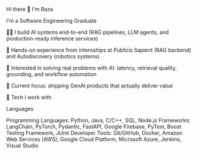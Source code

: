 Hi there 👋 I'm Raza

I'm a Software Engineering Graduate

👨‍💻 I build AI systems end-to-end (RAG pipelines, LLM agents, and production-ready inference services)

🚀 Hands-on experience from internships at Publicis Sapient (RAG backend) and Autodiscovery (robotics systems)

🧠 Interested in solving real problems with AI: latency, retrieval quality, grounding, and workflow automation

🎯 Current focus: shipping GenAI products that actually deliver value

🔧 Tech I work with

Languages

Programming Languages: Python, Java, C/C++, SQL, Node.js
Frameworks: LangChain, PyTorch, Pydantic, FastAPI, Google Firebase, PyTest, Boost Testing Framework, JUnit
Developer Tools: Git/GitHub, Docker, Amazon Web Services (AWS), Google Cloud Platform, Microsoft Azure, Jenkins, Visual
Studio
